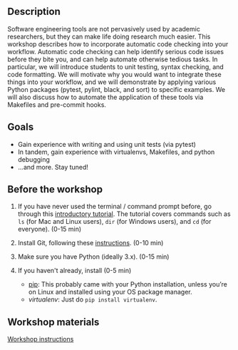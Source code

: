 ## Description

Software engineering tools are not pervasively used by academic researchers, but they can make life doing research much easier. This workshop describes how to incorporate automatic code checking into your workflow.  Automatic code checking can help identify serious code issues before they bite you, and can help automate otherwise tedious tasks. In particular, we will introduce students to unit testing, syntax checking, and code formatting. We will motivate why you would want to integrate these things into your workflow, and we will demonstrate by applying various Python packages (pytest, pylint, black, and sort) to specific examples. We will also discuss how to automate the application of these tools via Makefiles and pre-commit hooks. 

## Goals

* Gain experience with writing and using unit tests (via pytest)
* In tandem, gain experience with virtualenvs, Makefiles, and python debugging  
* ...and more.  Stay tuned! 


## Before the workshop

1. If you have never used the terminal / command prompt before, go through this [introductory tutorial](https://tutorial.djangogirls.org/en/intro_to_command_line/). The tutorial covers commands such as `ls` (for Mac and Linux users), `dir` (for Windows users), and `cd` (for everyone). (0-15 min)
2. Install Git, following these [instructions](https://karink520.github.io/git-and-github-intro/install_git.html). (0-10 min)
3. Make sure you have Python (ideally 3.x).  (0-15 min)
4. If you haven't already, install (0-5 min)

    * [pip](https://pip.pypa.io/en/stable/installing/): This probably came with your Python installation, unless you’re on Linux and installed using your OS package manager.
    * _virtualenv_:  Just do `pip install virtualenv`.  

## Workshop materials
[Workshop instructions](workshop_instructions.md)
